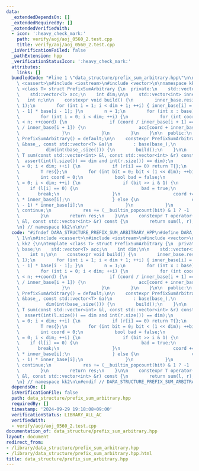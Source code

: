 ```yaml
---
data:
  _extendedDependsOn: []
  _extendedRequiredBy: []
  _extendedVerifiedWith:
  - icon: ':heavy_check_mark:'
    path: verify/aoj/aoj_0560_2.test.cpp
    title: verify/aoj/aoj_0560_2.test.cpp
  _isVerificationFailed: false
  _pathExtension: hpp
  _verificationStatusIcon: ':heavy_check_mark:'
  attributes:
    links: []
  bundledCode: "#line 1 \"data_structure/prefix_sum_arbitrary.hpp\"\n\n\n\n#include\
    \ <cassert>\n#include <iostream>\n#include <vector>\n\nnamespace kk2 {\n\ntemplate\
    \ <class T> struct PrefixSumArbitrary {\n  private:\n    std::vector<int> base;\n\
    \    std::vector<T> acc;\n    int dim;\n\n    std::vector<int> inner_base;\n \
    \   int n;\n\n    constexpr void build() {\n        inner_base.resize(dim + 1,\
    \ 1);\n        for (int i = 1; i < dim + 1; ++i) { inner_base[i] = inner_base[i\
    \ - 1] * base[i - 1]; }\n        n = 1;\n        for (int x : base) n *= x;\n\n\
    \        for (int i = 0; i < dim; ++i) {\n            for (int coord = 0; coord\
    \ < n; ++coord) {\n                if (coord / inner_base[i + 1] == (coord + inner_base[i])\
    \ / inner_base[i + 1]) {\n                    acc[coord + inner_base[i]] += acc[coord];\n\
    \                }\n            }\n        }\n    }\n\n  public:\n    constexpr\
    \ PrefixSumArbitrary() = default;\n\n    constexpr PrefixSumArbitrary(const std::vector<int>\
    \ &base_, const std::vector<T> &a)\n        : base(base_),\n          acc(a),\n\
    \          dim(int(base_.size())) {\n        build();\n    }\n\n    constexpr\
    \ T sum(const std::vector<int> &l, const std::vector<int> &r) const {\n      \
    \  assert(int(l.size()) == dim and int(r.size()) == dim);\n        for (int i\
    \ = 0; i < dim; ++i) {\n            if (r[i] == 0) return T{};\n        }\n\n\
    \        T res{};\n        for (int bit = 0; bit < (1 << dim); ++bit) {\n    \
    \        int coord = 0;\n            bool bad = false;\n            for (int i\
    \ = 0; i < dim; ++i) {\n                if (bit >> i & 1) {\n                \
    \    if (l[i] == 0) {\n                        bad = true;\n                 \
    \       break;\n                    }\n                    coord += (l[i] - 1)\
    \ * inner_base[i];\n                } else {\n                    coord += (r[i]\
    \ - 1) * inner_base[i];\n                }\n            }\n            if (bad)\
    \ continue;\n            res += (__builtin_popcount(bit) & 1 ? -1 : 1) * acc[coord];\n\
    \        }\n        return res;\n    }\n\n    constexpr T operator()(const std::vector<int>\
    \ &l, const std::vector<int> &r) const {\n        return sum(l, r);\n    }\n};\n\
    \n} // namespace kk2\n\n\n"
  code: "#ifndef DARA_STRUCTURE_PREFIX_SUM_ARBITRARY_HPP\n#define DARA_STRUCTURE_PREFIX_SUM_ARBITRARY_HPP\
    \ 1\n\n#include <cassert>\n#include <iostream>\n#include <vector>\n\nnamespace\
    \ kk2 {\n\ntemplate <class T> struct PrefixSumArbitrary {\n  private:\n    std::vector<int>\
    \ base;\n    std::vector<T> acc;\n    int dim;\n\n    std::vector<int> inner_base;\n\
    \    int n;\n\n    constexpr void build() {\n        inner_base.resize(dim + 1,\
    \ 1);\n        for (int i = 1; i < dim + 1; ++i) { inner_base[i] = inner_base[i\
    \ - 1] * base[i - 1]; }\n        n = 1;\n        for (int x : base) n *= x;\n\n\
    \        for (int i = 0; i < dim; ++i) {\n            for (int coord = 0; coord\
    \ < n; ++coord) {\n                if (coord / inner_base[i + 1] == (coord + inner_base[i])\
    \ / inner_base[i + 1]) {\n                    acc[coord + inner_base[i]] += acc[coord];\n\
    \                }\n            }\n        }\n    }\n\n  public:\n    constexpr\
    \ PrefixSumArbitrary() = default;\n\n    constexpr PrefixSumArbitrary(const std::vector<int>\
    \ &base_, const std::vector<T> &a)\n        : base(base_),\n          acc(a),\n\
    \          dim(int(base_.size())) {\n        build();\n    }\n\n    constexpr\
    \ T sum(const std::vector<int> &l, const std::vector<int> &r) const {\n      \
    \  assert(int(l.size()) == dim and int(r.size()) == dim);\n        for (int i\
    \ = 0; i < dim; ++i) {\n            if (r[i] == 0) return T{};\n        }\n\n\
    \        T res{};\n        for (int bit = 0; bit < (1 << dim); ++bit) {\n    \
    \        int coord = 0;\n            bool bad = false;\n            for (int i\
    \ = 0; i < dim; ++i) {\n                if (bit >> i & 1) {\n                \
    \    if (l[i] == 0) {\n                        bad = true;\n                 \
    \       break;\n                    }\n                    coord += (l[i] - 1)\
    \ * inner_base[i];\n                } else {\n                    coord += (r[i]\
    \ - 1) * inner_base[i];\n                }\n            }\n            if (bad)\
    \ continue;\n            res += (__builtin_popcount(bit) & 1 ? -1 : 1) * acc[coord];\n\
    \        }\n        return res;\n    }\n\n    constexpr T operator()(const std::vector<int>\
    \ &l, const std::vector<int> &r) const {\n        return sum(l, r);\n    }\n};\n\
    \n} // namespace kk2\n\n#endif // DARA_STRUCTURE_PREFIX_SUM_ARBITRARY_HPP\n"
  dependsOn: []
  isVerificationFile: false
  path: data_structure/prefix_sum_arbitrary.hpp
  requiredBy: []
  timestamp: '2024-09-29 19:18:08+09:00'
  verificationStatus: LIBRARY_ALL_AC
  verifiedWith:
  - verify/aoj/aoj_0560_2.test.cpp
documentation_of: data_structure/prefix_sum_arbitrary.hpp
layout: document
redirect_from:
- /library/data_structure/prefix_sum_arbitrary.hpp
- /library/data_structure/prefix_sum_arbitrary.hpp.html
title: data_structure/prefix_sum_arbitrary.hpp
---
```

